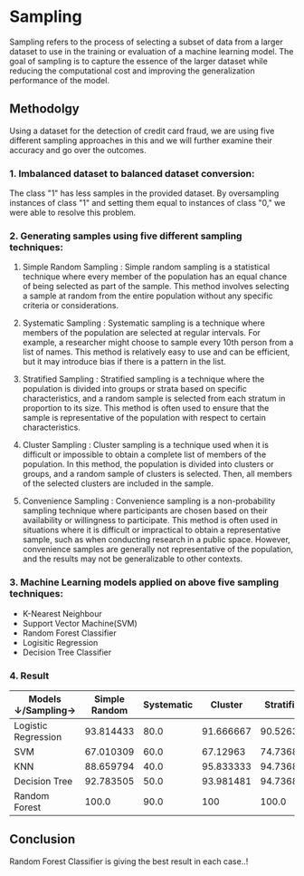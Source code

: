 # Sampling
Sampling refers to the process of selecting a subset of data from a larger dataset to use in the training or evaluation of a machine learning model. The goal of sampling is to capture the essence of the larger dataset while reducing the computational cost and improving the generalization performance of the model.

## Methodolgy
Using a dataset for the detection of credit card fraud, we are using five different sampling approaches in this and we will further examine their accuracy and go over the outcomes.
### 1. Imbalanced dataset to balanced dataset conversion: 
The class "1" has less samples in the provided dataset. By oversampling instances of class "1" and setting them equal to instances of class "0," we were able to resolve this problem.
   
### 2. Generating samples using five different sampling techniques: 
   1. Simple Random Sampling : Simple random sampling is a statistical technique where every member of the population has an equal chance of being selected as part of the sample. This method involves selecting a sample at random from the entire population without any specific criteria or considerations.

   2. Systematic Sampling : Systematic sampling is a technique where members of the population are selected at regular intervals. For example, a researcher might choose to sample every 10th person from a list of names. This method is relatively easy to use and can be efficient, but it may introduce bias if there is a pattern in the list.
      
   3. Stratified Sampling : Stratified sampling is a technique where the population is divided into groups or strata based on specific characteristics, and a random sample is selected from each stratum in proportion to its size. This method is often used to ensure that the sample is representative of the population with respect to certain characteristics.
      
   4. Cluster Sampling : Cluster sampling is a technique used when it is difficult or impossible to obtain a complete list of members of the population. In this method, the population is divided into clusters or groups, and a random sample of clusters is selected. Then, all members of the selected clusters are included in the sample.
 
   5. Convenience Sampling : Convenience sampling is a non-probability sampling technique where participants are chosen based on their availability or willingness to participate. This method is often used in situations where it is difficult or impractical to obtain a representative sample, such as when conducting research in a public space. However, convenience samples are generally not representative of the population, and the results may not be generalizable to other contexts.
### 3. Machine Learning models applied on above five sampling techniques: 

   - K-Nearest Neighbour
   - Support Vector Machine(SVM)
   - Random Forest Classifier
   - Logisitic Regression
   - Decision Tree Classifier

### 4. Result 
|        Models &darr;/Sampling&rarr;       | Simple Random | Systematic | Cluster | Stratified | Convenience |
| ------------- | ------------- | ------------- | ------------- | ------------- | ------------- |
| Logistic Regression  | 93.814433 | 80.0 | 91.666667 | 90.526316 | 98.0 |
| SVM  | 67.010309 | 60.0 | 67.12963 | 74.736842 | 99.0 |
| KNN  | 88.659794 | 40.0 | 95.833333 | 94.736842 | 99.0 |
| Decision Tree | 92.783505 | 50.0 | 93.981481 | 94.736842 | 99.0 |
| Random Forest | 100.0 | 90.0 | 100 | 100.0 | 99.0
   
   
## Conclusion
 Random Forest Classifier is giving the best result in each case..!